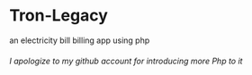 # Tron-Legacy
an electricity bill billing app using php
###### I apologize to my github account for introducing more Php to it
